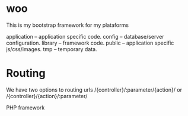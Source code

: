 woo
===

This is my bootstrap framework for my plataforms


application – application specific code.
config – database/server configuration.
library – framework code.
public – application specific js/css/images.
tmp – temporary data.


Routing
===

We have two options to routing urls
    /{controller}/:parameter/{action}/
	or
    /{controller}/{action}/:parameter/
	
PHP framework

